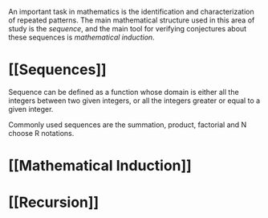 An important task in mathematics is the identification and characterization of repeated patterns. The main mathematical structure used in this area of study is the *sequence*, and the main tool for verifying conjectures about these sequences is *mathematical induction*.

# [[Sequences]]
Sequence can be defined as a function whose domain is either all the integers between two given integers, or all the integers greater or equal to a given integer.

Commonly used sequences are the summation, product, factorial and N choose R notations.

# [[Mathematical Induction]]
                                                                                                                                                                                                                                                                                                                                                                    


# [[Recursion]]